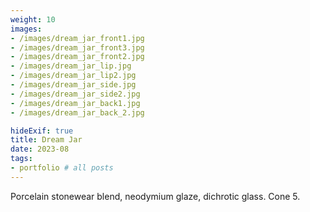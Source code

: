 ```yaml
---
weight: 10
images:
- /images/dream_jar_front1.jpg
- /images/dream_jar_front3.jpg
- /images/dream_jar_front2.jpg
- /images/dream_jar_lip.jpg
- /images/dream_jar_lip2.jpg
- /images/dream_jar_side.jpg
- /images/dream_jar_side2.jpg
- /images/dream_jar_back1.jpg
- /images/dream_jar_back_2.jpg

hideExif: true
title: Dream Jar
date: 2023-08
tags:
- portfolio # all posts
---
```


Porcelain stonewear blend, neodymium glaze, dichrotic glass. Cone 5. 
